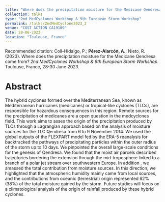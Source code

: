 ```yaml
---
title: "Where does the precipitation moisture for the Medicane Qendresa come from?"
collection: talks
type: "2nd MedCyclones Workshop & 9th European Storm Workshop"
permalink: /talks/2ndMedCyclone2023_2
venue: "COST ACTION CA19109"
date: 28-06-2023
location: "Toulouse, France"
---
```


Recommended citation: Coll-Hidalgo, P.; <b>Pérez-Alarcón, A.</b>;  Nieto, R. (2023). 
Where does the precipitation moisture for the Medicane Qendresa come from? <i> 2nd MedCyclones Workshop & 9th European Storm Workshop</i>.
Toulouse, France, 28-30 June 2023.

# Abstract

The hybrid cyclones formed over the Mediterranean Sea, known as Mediterranean hurricanes (medicanes) or
tropical-like cyclones (TLCs), are responsible for hazardous consequences in this region. Remote sources for the
precipitation of medicanes are a open question in the medcyclones field. This work aims to asses the origin of the
precipitation produced by TLCs through a Lagrangian approach based on the analysis of moisture sources for the TLC
Qendresa from 6 to 9 November 2014.
We used the global outputs of the FLEXPART model fed by the ERA-5 reanalysis for backtracked the pathways of
precipitating particles within the outer radius of the storm up to 10 days. We pinpointed the overall large-scale
conditions for the genesis of Qendresa. We found that the moist air parcels described trajectories bordering the
extension through the mid-troposphere linked to a branch of a polar jet stream over southwestern Europe. In
addition , we amassed the total contribution from moisture sources. In this direction, we highlighted that the
atmospheric humidity mainly came from local sources, and the contributions from oceanic (terrestrial) origin
represented 62% (38%) of the total moisture gained by the storm. Future studies will focus on a climatological
analysis of the origin of rainfall produced by these hybrid cyclones.
